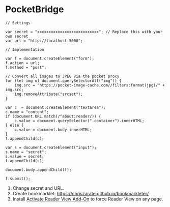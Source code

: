 # PocketBridge

```
// Settings

var secret = "xxxxxxxxxxxxxxxxxxxxxxxxxxx"; // Replace this with your own secret
var url = "http://localhost:5000";

// Implementation

var f = document.createElement("form");
f.action = url;
f.method = "post";

// Convert all images to JPEG via the pocket proxy
for (let img of document.querySelectorAll("img")) {
    img.src = "https://pocket-image-cache.com//filters:format(jpg)/" + img.src;
    img.removeAttribute("srcset");
}

var c  = document.createElement("textarea");
c.name = "content";
if (document.URL.match(/^about:reader/)) {
    c.value = document.querySelector(".container").innerHTML;
} else {
    c.value = document.body.innerHTML;
}
f.appendChild(c);

var s = document.createElement("input");
s.name = "secret";
s.value = secret;
f.appendChild(s);

document.body.appendChild(f);

f.submit();
```

1. Change secret and URL.
2. Create bookmarklet: https://chriszarate.github.io/bookmarkleter/
3. Install [Activate Reader View Add-On](https://addons.mozilla.org/firefox/addon/activate-reader-view/) to force Reader View on any page.
